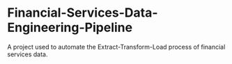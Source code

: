 # Financial-Services-Data-Engineering-Pipeline
A project used to automate the Extract-Transform-Load process of financial services data. 
